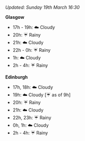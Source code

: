 *Updated: Sunday 19th March 16:30*

**Glasgow**

* 17h - 19h: :cloud: Cloudy
* 20h: :umbrella: Rainy
* 21h: :cloud: Cloudy
* 22h - 0h: :umbrella: Rainy
* 1h: :cloud: Cloudy
* 2h - 4h: :umbrella: Rainy

**Edinburgh**

* 17h, 18h: :cloud: Cloudy
* 19h: :cloud: Cloudy [:umbrella: as of 9h]
* 20h: :umbrella: Rainy
* 21h: :cloud: Cloudy
* 22h, 23h: :umbrella: Rainy
* 0h, 1h: :cloud: Cloudy
* 2h - 4h: :umbrella: Rainy
